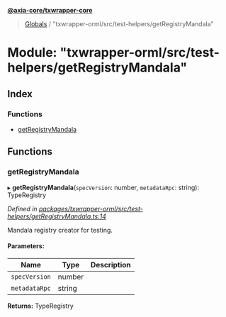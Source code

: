 **[@axia-core/txwrapper-core](../README.md)**

> [Globals](../globals.md) / "txwrapper-orml/src/test-helpers/getRegistryMandala"

# Module: "txwrapper-orml/src/test-helpers/getRegistryMandala"

## Index

### Functions

* [getRegistryMandala](_txwrapper_orml_src_test_helpers_getregistrymandala_.md#getregistrymandala)

## Functions

### getRegistryMandala

▸ **getRegistryMandala**(`specVersion`: number, `metadataRpc`: string): TypeRegistry

*Defined in [packages/txwrapper-orml/src/test-helpers/getRegistryMandala.ts:14](https://github.com/axia-core/txwrapper-core/blob/731a943/packages/txwrapper-orml/src/test-helpers/getRegistryMandala.ts#L14)*

Mandala registry creator for testing.

#### Parameters:

Name | Type | Description |
------ | ------ | ------ |
`specVersion` | number |  |
`metadataRpc` | string |   |

**Returns:** TypeRegistry
